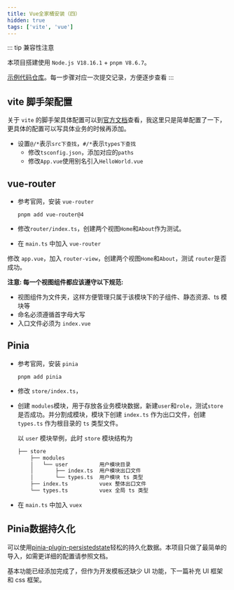 ```yaml
---
title: Vue全家桶安装（四）
hidden: true
tags: ['vite', 'vue']
---
```


::: tip 兼容性注意

本项目搭建使用 `Node.js V18.16.1` + `pnpm V8.6.7`。

[示例代码仓库](https://github.com/SingleDogNo1/vue-vite-template)。每一步骤对应一次提交记录，方便逐步查看
:::

## vite 脚手架配置

关于 `vite` 的脚手架具体配置可以到[官方文档](https://cn.vitejs.dev/config/)查看，我这里只是简单配置了一下，更具体的配置可以写具体业务的时候再添加。

* 设置`@/*`表示`src下查找`，`#/*`表示`types下查找`
  * 修改`tsconfig.json`，添加对应的`paths`
  * 修改`App.vue`使用别名引入`HelloWorld.vue`

## vue-router

* 参考官网，安装 `vue-router`

  ```shell
  pnpm add vue-router@4
  ```

* 修改`router/index.ts`，创建两个视图`Home`和`About`作为测试。

* 在 `main.ts` 中加入 `vue-router`

修改 `app.vue`，加入 `router-view`，创建两个视图`Home`和`About`，测试 `router`是否成功。

**注意: 每一个视图组件都应该遵守以下规范:**

* 视图组件为文件夹，这样方便管理只属于该模块下的子组件、静态资源、ts 模块等
* 命名必须遵循首字母大写
* 入口文件必须为 `index.vue`

## Pinia

* 参考官网，安装 `pinia`

  ```shell
  pnpm add pinia
  ```

* 修改 `store/index.ts`，
* 创建 `modules`模块，用于存放各业务模块数据，新建`user`和`role`，测试`store`是否成功。并分割成模块，模块下创建 `index.ts` 作为出口文件，创建 `types.ts` 作为根目录的 `ts` 类型文件。

  以 `user` 模块举例，此时 `store` 模块结构为

  ```txt
  ├── store
      ├── modules
      │   └── user          用户模块目录
      │       ├── index.ts  用户模块出口文件
      │       └── types.ts  用户模块 ts 类型
      ├── index.ts          vuex 整体出口文件
      └── types.ts          vuex 全局 ts 类型
  ```

* 在 `main.ts` 中加入 `vuex`

## Pinia数据持久化

可以使用[pinia-plugin-persistedstate](https://github.com/prazdevs/pinia-plugin-persistedstate)轻松的持久化数据。本项目只做了最简单的导入，如需更详细的配置请参照文档。

基本功能已经添加完成了，但作为开发模板还缺少 UI 功能，下一篇补充 UI 框架和 css 框架。
